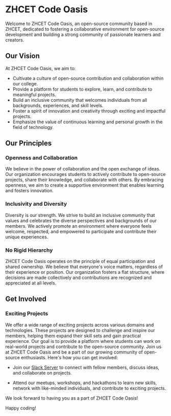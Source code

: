 # ZHCET Code Oasis

Welcome to ZHCET Code Oasis, an open-source community based in ZHCET, dedicated to fostering a collaborative environment for open-source development and building a strong community of passionate learners and creators.

## Our Vision

At ZHCET Code Oasis, we aim to:

- Cultivate a culture of open-source contribution and collaboration within our college.
- Provide a platform for students to explore, learn, and contribute to meaningful projects.
- Build an inclusive community that welcomes individuals from all backgrounds, experiences, and skill levels.
- Foster a spirit of innovation and creativity through exciting and impactful projects.
- Emphasize the value of continuous learning and personal growth in the field of technology.

## Our Principles

### Openness and Collaboration

We believe in the power of collaboration and the open exchange of ideas. Our organization encourages students to actively contribute to open-source projects, share their knowledge, and collaborate with others. By embracing openness, we aim to create a supportive environment that enables learning and fosters innovation.

### Inclusivity and Diversity

Diversity is our strength. We strive to build an inclusive community that values and celebrates the diverse perspectives and backgrounds of our members. We actively promote an environment where everyone feels welcome, respected, and empowered to participate and contribute their unique experiences.

### No Rigid Hierarchy

ZHCET Code Oasis operates on the principle of equal participation and shared ownership. We believe that everyone's voice matters, regardless of their experience or position. Our organization fosters a flat structure, where decisions are made collectively and contributions are recognized and appreciated at all levels.

## Get Involved

### Exciting Projects

We offer a wide range of exciting projects across various domains and technologies. These projects are designed to challenge and inspire our members, helping them expand their skill sets and gain practical experience. Our goal is to provide a platform where students can work on real-world projects and contribute to the open-source community.
Join us at ZHCET Code Oasis and be a part of our growing community of open-source enthusiasts. Here's how you can get involved:

- Join our [Slack Server](https://join.slack.com/t/zhcet-code-oasis/shared_invite/zt-1z3oxnha8-IMP8DJPTdeMZuNMmPUfVQg) to connect with fellow members, discuss ideas, and collaborate on projects.

- Attend our meetups, workshops, and hackathons to learn new skills, network with like-minded individuals, and contribute to exciting projects. 

We look forward to having you as a part of ZHCET Code Oasis!

Happy coding!
